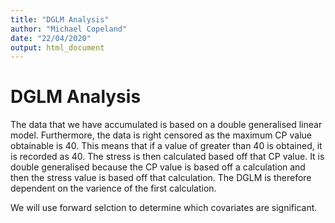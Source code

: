 ```yaml
---
title: "DGLM Analysis"
author: "Michael Copeland"
date: "22/04/2020"
output: html_document
---
```

<style>
th {
  font-size: 8px
}
td{
  font-size: 10px
}
</style>

# DGLM Analysis

The data that we have accumulated is based on a double generalised linear model. Furthermore, the data is right censored as the maximum CP value obtainable is 40. This means that if a value of greater than 40 is obtained, it is recorded as 40. The stress is then calculated based off that CP value. It is double generalised because the CP value is based off a calculation and then the stress value is based off that calculation. The DGLM is therefore dependent on the varience of the first calculation.

We will use forward selction to determine which covariates are significant.
